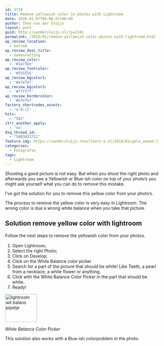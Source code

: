 ```yaml
---
id: 2710
title: Remove yellowish color in photos with Lightroom
date: 2016-01-07T06:08:57+00:00
author: Theo van der Sluijs
layout: post
guid: http://vandersluijs.nl/?p=2101
permalink: /2016/01/remove-yellowish-color-photos-with-lightroom.html
wp_review_location:
  - bottom
wp_review_desc_title:
  - Samenvatting
wp_review_color:
  - '#1e73be'
wp_review_fontcolor:
  - '#555555'
wp_review_bgcolor1:
  - '#e7e7e7'
wp_review_bgcolor2:
  - '#ffffff'
wp_review_bordercolor:
  - '#e7e7e7'
factory_shortcodes_assets:
  - 'a:0:{}'
hits:
  - "582"
itrr_another_apply:
  - 'no'
dsq_thread_id:
  - "5883933711"
feature-img: https://vandersluijs.resultants-e.nl/2016/01/gele_zweem_lightroom.jpg
categories:
  - Fotografie
tags:
  - Lightroom
---
```

Shooting a good picture is not easy. But when you shoot the right photo and afterwards you see a Yellowish or Blue-ish color on top of your photo&#8217;s you might ask yourself what you can do to remove this mistake.

I&#8217;ve got the solution for you to remove this yellow color from your photo&#8217;s.

<!--more-->

The process to remove the yellow color is very easy in Lightroom. The wrong color is due a wrong white balance when you take that picture.

## Solution remove yellow color with lightroom

<span style="line-height: 1.5;">Follow the next steps to remove the yellowish color from your photos.</span>

  1. Open Lightroom;
  2. Select the right Photo;
  3. Click on Develop;
  4. Click on the White Balance color picker
  5. Search for a part of the picture that should be white! Like Teeth, a pearl from a necklace, a white flower or anything.
  6. Click with the White Balance Color Picker in the part that should be white.
  7. Ready!

<img class="alignleft wp-image-2093 size-full" src="https://vandersluijs.resultants-e.nl/2016/01/Screen-Shot-2016-01-05-at-21.38.58.png" alt="lightroom wit balans pipetje" width="104" height="92" />

_White Balance Color Picker_

This solution also works with a Blue-ish colorproblem in the photo.
